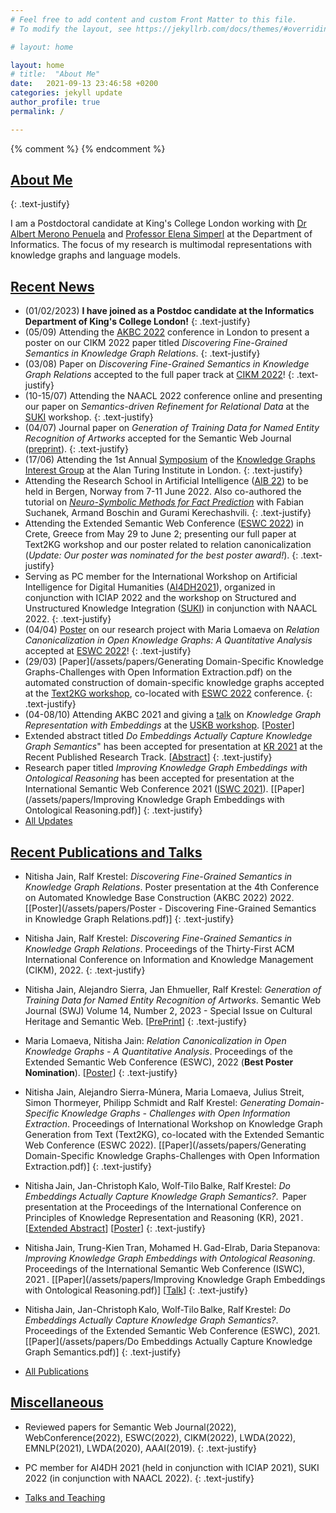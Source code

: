 ```yaml
---
# Feel free to add content and custom Front Matter to this file.
# To modify the layout, see https://jekyllrb.com/docs/themes/#overriding-theme-defaults

# layout: home

layout: home
# title:  "About Me"
date:   2021-09-13 23:46:58 +0200
categories: jekyll update
author_profile: true
permalink: /

---
```

{% comment %}  {% endcomment %} 

## [About Me](/about/) 

{: .text-justify}

I am a Postdoctoral candidate at King's College London working with [Dr Albert Merono Penuela](https://www.kcl.ac.uk/people/albert-merono-penuela-1) and [Professor Elena Simperl](https://www.kcl.ac.uk/people/elena-simperl) at the Department of Informatics. The focus of my research is multimodal representations with knowledge graphs and language models. 



## [Recent News](/news/)
* (01/02/2023) **I have joined as a Postdoc candidate at the Informatics Department of King's College London!**
{: .text-justify}
* (05/09) Attending the [AKBC 2022](https://virtual.akbc.ws/) conference in London to present a poster on our CIKM 2022 paper titled *Discovering Fine-Grained Semantics in Knowledge Graph Relations*.
{: .text-justify} 
* (03/08) Paper on *Discovering Fine-Grained Semantics in Knowledge Graph Relations* accepted to the full paper track at [CIKM 2022](https://www.cikm2022.org/)! 
{: .text-justify} 
* (10-15/07) Attending the NAACL 2022 conference online and presenting our paper on *Semantics-driven Refinement for Relational Data* at the [SUKI](https://suki-workshop.github.io/papers) workshop.
{: .text-justify} 
* (04/07) Journal paper on *Generation of Training Data for Named Entity Recognition of Artworks* accepted for the Semantic Web Journal ([preprint](http://www.semantic-web-journal.net/content/generation-training-data-named-entity-recognition-artworks-1)).
{: .text-justify} 
* (17/06) Attending the 1st Annual [Symposium](https://www.eventbrite.com/e/1st-annual-symposium-of-the-knowledge-graphs-ig-the-alan-turing-institute-tickets-310987932277) of the [Knowledge Graphs Interest Group](https://www.turing.ac.uk/research/interest-groups/knowledge-graphs) at the Alan Turing Institute in London. 
{: .text-justify} 
* Attending the Research School in Artificial Intelligence ([AIB 22](https://researchschool.w.uib.no/)) to be held in Bergen, Norway from 7-11 June 2022. Also co-authored the tutorial on [*Neuro-Symbolic Methods for Fact Prediction*](https://researchschool.w.uib.no/overview/) with Fabian Suchanek, Armand Boschin and Gurami Kerechashvili.
{: .text-justify}
* Attending the Extended Semantic Web Conference ([ESWC 2022](https://2022.eswc-conferences.org/)) in Crete, Greece from May 29 to June 2; presenting our full paper at Text2KG workshop and our poster related to relation canonicalization (*Update: Our poster was nominated for the best poster award!*).
{: .text-justify}
* Serving as PC member for the International Workshop on Artificial Intelligence for Digital Humanities ([AI4DH2021](https://ailb-web.ing.unimore.it/ai4dh2021/)), organized in conjunction with ICIAP 2022 and the workshop on Structured and Unstructured Knowledge Integration ([SUKI](https://suki-workshop.github.io/)) in conjunction with NAACL 2022.
{: .text-justify}
* (04/04) [Poster](/assets/papers/ESWC2022_RPCanonicalisation.pdf) on our research project with Maria Lomaeva on *Relation Canonicalization in Open Knowledge Graphs: A Quantitative Analysis* accepted at [ESWC 2022](https://2022.eswc-conferences.org/)! 
{: .text-justify}
* (29/03) [Paper](/assets/papers/Generating Domain-Specific Knowledge Graphs-Challenges with Open Information Extraction.pdf) on the automated construction of domain-specific knowledge graphs accepted at the [Text2KG workshop](https://aiisc.ai/text2kg/), co-located with [ESWC 2022](https://2022.eswc-conferences.org/) conference. 
{: .text-justify}
* (04-08/10) Attending AKBC 2021 and giving a [talk](https://uskb-workshop.github.io/abstracts.html) on *Knowledge Graph Representation with Embeddings* at the [USKB workshop](https://uskb-workshop.github.io/). [[Poster](/assets/papers/Poster_USKB@AKBC2021.pdf)] 
* Extended abstract titled *Do Embeddings Actually Capture Knowledge Graph Semantics*" has been accepted for presentation at [KR 2021](https://kr2021.kbsg.rwth-aachen.de/) at the Recent Published Research Track. [[Abstract](/assets/papers/USKB_abstract_NitishaJain.pdf)]
{: .text-justify}
* Research paper titled *Improving Knowledge Graph Embeddings with Ontological Reasoning* has been accepted for presentation at the International Semantic Web Conference 2021 ([ISWC 2021](https://iswc2021.semanticweb.org/)). [[Paper](/assets/papers/Improving Knowledge Graph Embeddings with Ontological Reasoning.pdf)]
{: .text-justify}
* [All Updates](/news/)



## [Recent Publications and Talks](/publications/)
* Nitisha Jain, Ralf Krestel: *Discovering Fine-Grained Semantics in Knowledge Graph Relations*. Poster presentation at the 4th Conference on Automated Knowledge Base Construction (AKBC 2022) 2022. [[Poster](/assets/papers/Poster - Discovering Fine-Grained Semantics in Knowledge Graph Relations.pdf)]
{: .text-justify}

* Nitisha Jain, Ralf Krestel: *Discovering Fine-Grained Semantics in Knowledge Graph Relations*. Proceedings of the Thirty-First ACM International Conference on Information and Knowledge Management (CIKM), 2022. 
{: .text-justify}

* Nitisha Jain, Alejandro Sierra, Jan Ehmueller, Ralf Krestel: *Generation of Training Data for Named Entity Recognition of Artworks*. Semantic Web Journal (SWJ) Volume 14, Number 2, 2023 - Special Issue on Cultural Heritage and Semantic Web. [[PrePrint](https://www.semantic-web-journal.net/system/files/swj3177.pdf)]
{: .text-justify}

* Maria Lomaeva, Nitisha Jain: *Relation Canonicalization in Open Knowledge Graphs - A Quantitative Analysis*. Proceedings of the Extended Semantic Web Conference (ESWC), 2022 (**Best Poster Nomination**). [[Poster](/assets/papers/ESWC2022_RPCanonicalisation.pdf)]
{: .text-justify}

* Nitisha Jain, Alejandro Sierra-Múnera, Maria Lomaeva, Julius Streit, Simon Thormeyer, Philipp Schmidt and Ralf Krestel: *Generating Domain-Specific Knowledge Graphs - Challenges with Open Information Extraction*. Proceedings of International Workshop on Knowledge Graph Generation from Text (Text2KG), co-located with the Extended Semantic Web Conference (ESWC 2022). [[Paper](/assets/papers/Generating Domain-Specific Knowledge Graphs-Challenges with Open Information Extraction.pdf)]
{: .text-justify}


* Nitisha Jain, Jan-Christoph Kalo, Wolf-Tilo Balke, Ralf Krestel: *Do Embeddings Actually Capture Knowledge Graph Semantics?*.  Paper presentation at the Proceedings of the International Conference on Principles of Knowledge Representation and Reasoning (KR), 2021 . [[Extended Abstract](/assets/papers/KR2021_Recently_Published_Track_Extended_Abstract.pdf)] [[Poster](/assets/papers/Nitisha_Jain_KR2021_poster.pdf)]
{: .text-justify}

* Nitisha Jain, Trung-Kien Tran, Mohamed H. Gad-Elrab, Daria Stepanova: *Improving Knowledge Graph Embeddings with Ontological Reasoning*. Proceedings of the International Semantic Web Conference (ISWC), 2021 . [[Paper](/assets/papers/Improving Knowledge Graph Embeddings with Ontological Reasoning.pdf)] [[Talk](/assets/papers/Jain-259.mp4)]
{: .text-justify}

* Nitisha Jain, Jan-Christoph Kalo, Wolf-Tilo Balke, Ralf Krestel: *Do Embeddings Actually Capture Knowledge Graph Semantics?*. Proceedings of the Extended Semantic Web Conference (ESWC), 2021. [[Paper](/assets/papers/Do Embeddings Actually Capture Knowledge Graph Semantics.pdf)]
{: .text-justify}

* [All Publications](/publications/)

<!---

* Nitisha Jain, Christian Bartz, Tobias Bredow, Emanuel Metzenthin, Jona Otholt, Ralf Krestel: *Semantic Analysis of Cultural Heritage Data: Aligning Paintings and Descriptions in Art-Historic Collections*. Proceedings of the International Workshop on Fine Art Pattern Extraction and Recognition (FAPER@ICPR), 2020. [[Paper](/assets/papers/CRC_Semantic Analysis of Cultural Heritage Data- Aligning Paintings and Descriptions in Art-Historic Collections.pdf)]
{: .text-justify}

* Nitisha Jain, Ralf Krestel: *Learning Fine-Grained Semantics for Multi-Relational Data*. Proceedings of the International Semantic Web Conference, Posters and Demos (ISWC), 2020. [[Paper](/assets/papers/Learning Fine-Grained Semantics for Multi-Relational Data.pdf)] [[Poster](/assets/papers/ISWC_poster.pdf)]
{: .text-justify}

* Nitisha Jain: *Multimodal Knowledge Graphs for Semantic Analysis of Cultural Heritage Data*.  Invited Talk at the Workshop on Knowledge Bases and Multiple Modalities (KBMM@AKBC) 2020. [[Abstract](/assets/papers/MMKB2020_Nitisha_Jain.pdf)]
{: .text-justify}

* Nitisha Jain: *Domain-Specific Knowledge Graph Construction for Semantic Analysis*. Proceedings of the Extended Semantic Web Conference (ESWC), 2020. [[Paper](/assets/papers/Domain-Specific Knowledge Graph Construction for Semantic Analysis.pdf)] [[Poster](/assets/papers/264-Jain.pdf)]
{: .text-justify}

* Nitisha Jain, Christian Bartz, Ralf Krestel: *Automatic Matching of Paintings and Descriptions in Art-Historic Archives using Multimodal Analysis*. Proceedings of the International Workshop on Artificial Intelligence for Historical Image Enrichment and Access (AI4HI@LREC), 2020. [[Paper](assets/papers/4_Final_Paper.pdf)]
{: .text-justify}

* Simon Razniewski, Nitisha Jain, Paramita Mirza, Gerhard Weikum: *Coverage of Information Extraction from Sentences and Paragraphs*. Proceedings of the Conference on Empirical Methods in Natural Language Processing and the International Joint Conference on Natural Language Processing (EMNLP-IJCNLP), 2019. [[Paper](/assets/papers/Coverage of Information Extraction from Sentences and Paragraphs.pdf)]
{: .text-justify}
 
* Nitisha Jain, Ralf Krestel: *Who is Mona L.? Identifying Mentions of Artworks in Historical Archives*. International Conference on Theory and Practice of Digital Libraries (TPDL), 2019. [[Paper](/assets/papers/Who_is_Mona_L_Identifying_Mentions_of_Artworks_in_Historical_Archives.pdf)]
{: .text-justify}




<!--- # [Projects](/projects) --->

## [Miscellaneous](/miscellaneous/) 

* Reviewed papers for Semantic Web Journal(2022), WebConference(2022), ESWC(2022), CIKM(2022), LWDA(2022), EMNLP(2021), LWDA(2020), AAAI(2019).
{: .text-justify}
* PC member for AI4DH 2021 (held in conjunction with ICIAP 2021), SUKI 2022 (in conjunction with NAACL 2022).
{: .text-justify}

* [Talks and Teaching](/miscellaneous/)



